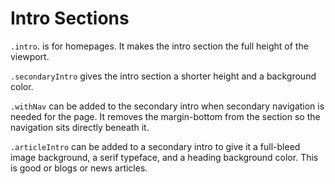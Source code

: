 # Intro Sections

`.intro`. is for homepages. It makes the intro section the full height of the viewport.

`.secondaryIntro` gives the intro section a shorter height and a background color.

`.withNav` can be added to the secondary intro when secondary navigation is needed for the page. It removes the margin-bottom from the section so the navigation sits directly beneath it.

`.articleIntro` can be added to a secondary intro to give it a full-bleed image background, a serif typeface, and a heading background color. This is good or blogs or news articles.
